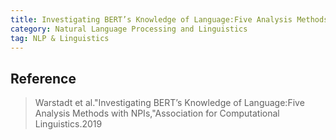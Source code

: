 ```yaml
---
title: Investigating BERT’s Knowledge of Language:Five Analysis Methods with NPIs(Warstadt et al.(2019)
category: Natural Language Processing and Linguistics
tag: NLP & Linguistics
---
```


## Reference

> Warstadt et al."Investigating BERT’s Knowledge of Language:Five Analysis Methods with NPIs,"Association for Computational Linguistics.2019
